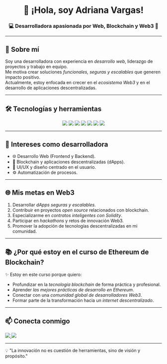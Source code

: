 <!-- Encabezado con banner opcional -->
<h1 align="center">👋 ¡Hola, soy Adriana Vargas!</h1>
<h3 align="center">💻 Desarrolladora apasionada por Web, Blockchain y Web3 🚀</h3>

---

## 📌 Sobre mí
Soy una desarrolladora con experiencia en *desarrollo web*, liderazgo de proyectos y trabajo en equipo.  
Me motiva crear soluciones *funcionales, seguras y escalables* que generen impacto positivo.  
Actualmente, estoy enfocada en crecer en el *ecosistema Web3* y en el desarrollo de aplicaciones descentralizadas.

---

## 🛠 Tecnologías y herramientas
<p align="center">
  <img src="https://img.shields.io/badge/HTML5-E34F26?style=for-the-badge&logo=html5&logoColor=white" />
  <img src="https://img.shields.io/badge/CSS3-1572B6?style=for-the-badge&logo=css3&logoColor=white" />
  <img src="https://img.shields.io/badge/JavaScript-F7DF1E?style=for-the-badge&logo=javascript&logoColor=black" />
  <img src="https://img.shields.io/badge/React-20232A?style=for-the-badge&logo=react&logoColor=61DAFB" />
  <img src="https://img.shields.io/badge/ASP.NET-512BD4?style=for-the-badge&logo=dotnet&logoColor=white" />
  <img src="https://img.shields.io/badge/Solidity-363636?style=for-the-badge&logo=solidity&logoColor=white" />
  <img src="https://img.shields.io/badge/Git-F05032?style=for-the-badge&logo=git&logoColor=white" />
</p>

---

## 🎯 Intereses como desarrolladora
- 🌐 Desarrollo Web (Frontend y Backend).
- 🔗 Blockchain y aplicaciones descentralizadas (dApps).
- 🎨 UI/UX y diseño centrado en el usuario.
- ⚙ Automatización de procesos.

---

## 🌐 Mis metas en Web3
1. Desarrollar *dApps seguras y escalables*.
2. Contribuir en proyectos *open source* relacionados con blockchain.
3. Especializarme en *contratos inteligentes con Solidity*.
4. Participar en *hackathons* y retos de innovación Web3.
5. Promover la adopción de tecnologías descentralizadas en mi comunidad.

---

## 📚 ¿Por qué estoy en el curso de Ethereum de Blockchain?
✨ Estoy en este curso porque quiero:  
- Profundizar en la *tecnología blockchain* de forma práctica y profesional.  
- Aprender *las mejores prácticas de desarrollo en Ethereum*.  
- Conectar con una *comunidad global de desarrolladores Web3*.  
- Formar parte de la transformación hacia un *internet descentralizado*.

---

## 📫 Conecta conmigo
<p>
  <a href="https://www.linkedin.com/in/adriana-vargas-desarrolladora/" target="_blank">
    <img src="https://img.shields.io/badge/LinkedIn-0077B5?style=for-the-badge&logo=linkedin&logoColor=white" />
  </a>
  <a href="mailto:adriandy2005@gmail.com">
    <img src="https://img.shields.io/badge/Email-D14836?style=for-the-badge&logo=gmail&logoColor=white" />
  </a>
</p>

---

💡 "La innovación no es cuestión de herramientas, sino de visión y propósito."
